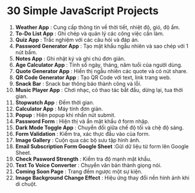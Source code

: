 # 30 Simple JavaScript Projects
1. **Weather App** : Cung cấp thông tin về thời tiết, nhiệt độ, gió, độ ẩm.
2. **To-Do List App** : Ghi chép và quản lý các công việc cần làm.
3. **Quiz App** : Trắc nghiệm với các câu hỏi và đáp án.
4. **Password Generator App** : Tạo mật khẩu ngẫu nhiên và sao chép với 1 nút bấm.
5. **Notes App** : Ghi nhật ký và ghi chú đơn giản.
6. **Age Calculator App** : Tính số ngày, tháng, năm tuổi của người dùng.
7. **Quote Generator App** : Hiển thị ngẫu nhiên các quote và có nút share.
8. **QR Code Generator App** : Tạo QR Code với text, link trang web.
9. **Snack Bar** : Snack bar thông báo thành công và lỗi.
10. **Music Player App** : Chơi nhạc, có thao tác bắt đầu, dừng lại, tua thời gian.
11. **Stopwatch App** : Đếm thời gian.
12. **Calculator App** : Máy tính đơn giản.
13. **Popup** : Hiện popup khi nhấn nút submit.
14. **Password Form** : Hiện thị và ẩn mật khẩu ở form nhập.
15. **Dark Mode Toggle App** : Chuyển đổi giữa chế độ tối và chệ độ sáng.
16. **Form Validation** : Kiểm tra, xác thực đầu vào của form.
17. **Image Gallery** : Cuộn qua các bộ sưu tập hình ảnh.
18. **Email Subscription Form Google Sheet** :Gửi dữ liệu từ form lên Google Sheet.
19. **Check Pasword Strength** : Kiểm tra độ mạnh mật khẩu.
20. **Text To Voice Converter** : Chuyển văn bản thành giọng nói.
21. **Coming Soon Page** : Trang đếm ngược một sự kiện.
22. **Image Background Change Effect** : Hiệu ứng thay đổi nền hình ảnh khi di chuột.
